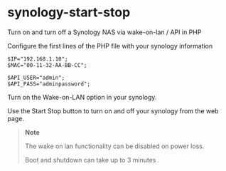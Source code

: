 # synology-start-stop
Turn on and turn off a Synology NAS via wake-on-lan / API in PHP


Configure the first lines of the PHP file with your synology information


    $IP="192.168.1.10";
    $MAC="00-11-32-AA-BB-CC";
    
    $API_USER="admin";
    $API_PASS="adminpassword";


Turn on the Wake-on-LAN option in your synology.


Use the Start Stop button to turn on and off your synology from the web page.



> **Note**
> 
> The wake on lan functionality can be disabled on power loss.
> 
> Boot and shutdown can take up to 3 minutes

